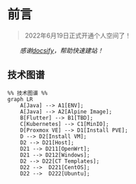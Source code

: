 # 前言

> 2022年6月19日正式开通个人空间了！

*&emsp;&emsp;感谢[docsify](https://docsify.js.org)，帮助快速建站！*

## 技术图谱

```mermaid
%% 技术图谱 %%
graph LR
    A[Java] --> A1[ENV];
    A[Java] --> A2[Alpine Image];
    B[Flutter] --> B1[TBD];
    C[Kubernetes] --> C1[MinIO];
    D[Proxmox VE] --> D1[Install PVE];
    D --> D2[Install VM];
    D2 --> D21[Host];
    D21 --> D211[OpenWrt];
    D21 --> D212[Windows];
    D2 --> D22[CT Templates];
    D22 -->  D221[CentOS];
    D22 -->  D222[Ubuntu];
```
